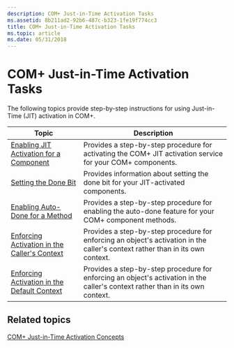 ```yaml
---
description: COM+ Just-in-Time Activation Tasks
ms.assetid: 8b211ad2-92b6-487c-b323-1fe19f774cc3
title: COM+ Just-in-Time Activation Tasks
ms.topic: article
ms.date: 05/31/2018
---
```


# COM+ Just-in-Time Activation Tasks

The following topics provide step-by-step instructions for using Just-in-Time (JIT) activation in COM+.



| Topic                                                                                                       | Description                                                                                                                               |
|-------------------------------------------------------------------------------------------------------------|-------------------------------------------------------------------------------------------------------------------------------------------|
| [Enabling JIT Activation for a Component](enabling-jit-activation-for-a-component.md)<br/>           | Provides a step-by-step procedure for activating the COM+ JIT activation service for your COM+ components.<br/>                     |
| [Setting the Done Bit](setting-the-done-bit.md)<br/>                                                 | Provides information about setting the done bit for your JIT-activated components.<br/>                                             |
| [Enabling Auto-Done for a Method](enabling-auto-done-for-a-method.md)<br/>                           | Provides a step-by-step procedure for enabling the auto-done feature for your COM+ component methods.<br/>                          |
| [Enforcing Activation in the Caller's Context](enforcing-activation-in-the-caller-s-context.md)<br/> | Provides a step-by-step procedure for enforcing an object's activation in the caller's context rather than in its own context.<br/> |
| [Enforcing Activation in the Default Context](enforcing-activation-in-the-default-context.md)<br/>   | Provides a step-by-step procedure for enforcing an object's activation in the caller's context rather than in its own context.<br/> |



 

## Related topics

<dl> <dt>

[COM+ Just-in-Time Activation Concepts](com--just-in-time-activation-concepts.md)
</dt> </dl>

 

 





